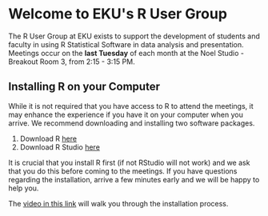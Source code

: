# Welcome to EKU's R User Group

The R User Group at EKU exists to support the development of students and faculty in using R Statistical Software in data analysis and presentation. Meetings occur on the **last Tuesday** of each month at the Noel Studio - Breakout Room 3, from 2:15 - 3:15 PM.

## Installing R on your Computer

While it is not required that you have access to R to attend the meetings, it may enhance the experience if you have it on your computer when you arrive.  We recommend downloading and installing two software packages.

1. Download R [here](https://mirrors.nics.utk.edu/cran/)
2. Download R Studio [here](https://www.rstudio.com/products/rstudio/#Desktop)

It is crucial that you install R first (if not RStudio will not work) and we ask that you do this before coming to the meetings. If you have questions regarding the installation, arrive a few minutes early and we will be happy to help you.

The [video in this link](https://mail.google.com/mail/u/0/#inbox/FMfcgxwDqxHWvCtjBvjSBvTbKWDCXfDv?projector=1) will walk you through the installation process.
